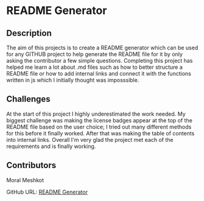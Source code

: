 # README Generator
## Description
The aim of this projects is to create a README generator which can be used for any GITHUB project to help generate the README file for it by only asking the contributor a few simple questions. Completing this project has helped me learn a lot about .md files such as how to better structure a README file or how to add internal links and connect it with the functions written in js which I initially thought was imposssible.

## Challenges
At the start of this project I highly underestimated the work needed.
My biggest challenge was making the license badges appear at the top of the README file based on the user choice; I tried out many different methods for this before it finally worked. After that was making the table of contents into internal links.
Overall I'm very glad the project met each of the requirements and is finally working.

## Contributors
Moral Meshkot

GitHub URL:
[README Generator](https://github.com/light1377/Assignment11-READMEgenerator/tree/main)



